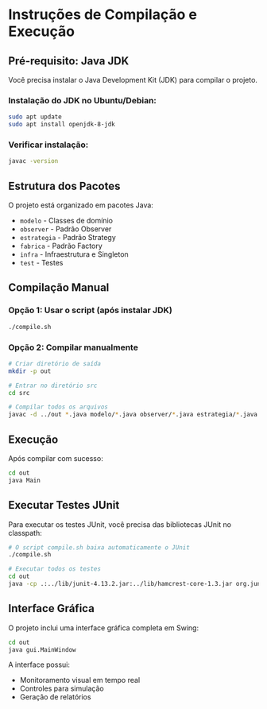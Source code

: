 # Instruções de Compilação e Execução

## Pré-requisito: Java JDK

Você precisa instalar o Java Development Kit (JDK) para compilar o projeto.

### Instalação do JDK no Ubuntu/Debian:

```bash
sudo apt update
sudo apt install openjdk-8-jdk
```

### Verificar instalação:

```bash
javac -version
```

## Estrutura dos Pacotes

O projeto está organizado em pacotes Java:

- `modelo` - Classes de domínio
- `observer` - Padrão Observer
- `estrategia` - Padrão Strategy
- `fabrica` - Padrão Factory
- `infra` - Infraestrutura e Singleton
- `test` - Testes

## Compilação Manual

### Opção 1: Usar o script (após instalar JDK)

```bash
./compile.sh
```

### Opção 2: Compilar manualmente

```bash
# Criar diretório de saída
mkdir -p out

# Entrar no diretório src
cd src

# Compilar todos os arquivos
javac -d ../out *.java modelo/*.java observer/*.java estrategia/*.java fabrica/*.java infra/*.java test/*.java
```

## Execução

Após compilar com sucesso:

```bash
cd out
java Main
```

## Executar Testes JUnit

Para executar os testes JUnit, você precisa das bibliotecas JUnit no classpath:

```bash
# O script compile.sh baixa automaticamente o JUnit
./compile.sh

# Executar todos os testes
cd out
java -cp .:../lib/junit-4.13.2.jar:../lib/hamcrest-core-1.3.jar org.junit.runner.JUnitCore test.AllTests
```

## Interface Gráfica

O projeto inclui uma interface gráfica completa em Swing:

```bash
cd out
java gui.MainWindow
```

A interface possui:

- Monitoramento visual em tempo real
- Controles para simulação
- Geração de relatórios
